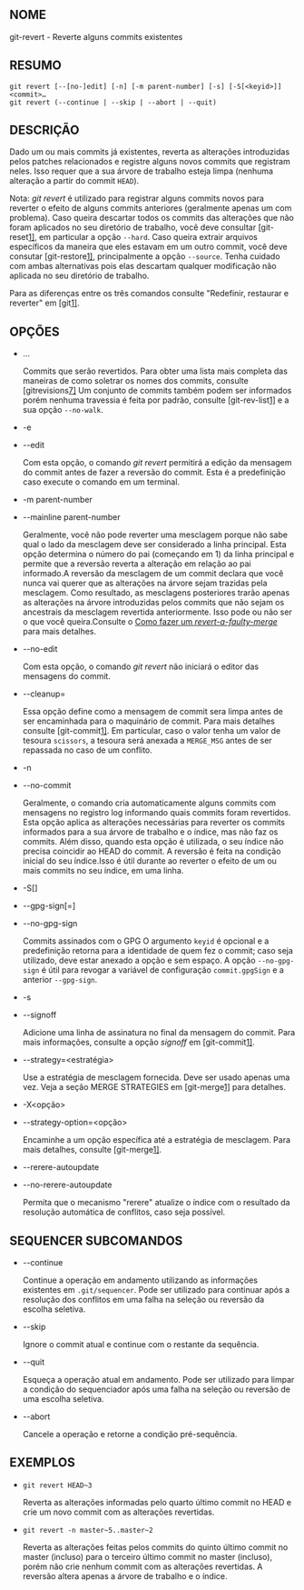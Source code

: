 ## NOME

git-revert - Reverte alguns commits existentes

## RESUMO

```
git revert [--[no-]edit] [-n] [-m parent-number] [-s] [-S[<keyid>]] <commit>…
git revert (--continue | --skip | --abort | --quit)
```

## DESCRIÇÃO

Dado um ou mais commits já existentes, reverta as alterações introduzidas pelos patches relacionados e registre alguns novos commits que registram neles. Isso requer que a sua árvore de trabalho esteja limpa (nenhuma alteração a partir do commit `HEAD`).

Nota: *git revert* é utilizado para registrar alguns commits novos para reverter o efeito de alguns commits anteriores (geralmente apenas um com problema). Caso queira descartar todos os commits das alterações que não foram aplicados no seu diretório de trabalho, você deve consultar [git-reset[1\]](https://git-scm.com/docs/git-reset/pt_BR), em particular a opção `--hard`. Caso queira extrair arquivos específicos da maneira que eles estavam em um outro commit, você deve consutar [git-restore[1\]](https://git-scm.com/docs/git-restore/pt_BR), principalmente a opção `--source`. Tenha cuidado com ambas alternativas pois elas descartam qualquer modificação não aplicada no seu diretório de trabalho.

Para as diferenças entre os três comandos consulte "Redefinir, restaurar e reverter" em [git[1\]](https://git-scm.com/docs/git/pt_BR).

## OPÇÕES

- <commit>…

  Commits que serão revertidos. Para obter uma lista mais completa das maneiras de como soletrar os nomes dos commits, consulte [gitrevisions[7\]](https://git-scm.com/docs/gitrevisions/pt_BR) Um conjunto de commits também podem ser informados porém nenhuma travessia é feita por padrão, consulte [git-rev-list[1\]](https://git-scm.com/docs/git-rev-list/pt_BR) e a sua opção `--no-walk`.

- -e

- --edit

  Com esta opção, o comando *git revert* permitirá a edição da mensagem do commit antes de fazer a reversão do commit. Esta é a predefinição caso execute o comando em um terminal.

- -m parent-number

- --mainline parent-number

  Geralmente, você não pode reverter uma mesclagem porque não sabe qual o lado da mesclagem deve ser considerado a linha principal. Esta opção determina o número do pai (começando em 1) da linha principal e permite que a reversão reverta a alteração em relação ao pai informado.A reversão da mesclagem de um commit declara que você nunca vai querer que as alterações na árvore sejam trazidas pela mesclagem. Como resultado, as mesclagens posteriores trarão apenas as alterações na árvore introduzidas pelos commits que não sejam os ancestrais da mesclagem revertida anteriormente. Isso pode ou não ser o que você queira.Consulte o [Como fazer um *revert-a-faulty-merge*](https://git-scm.com/docs/howto/revert-a-faulty-merge/pt_BR) para mais detalhes.

- --no-edit

  Com esta opção, o comando *git revert* não iniciará o editor das mensagens do commit.

- --cleanup=<modo>

  Essa opção define como a mensagem de commit sera limpa antes de ser encaminhada para o maquinário de commit. Para mais detalhes consulte [git-commit[1\]](https://git-scm.com/docs/git-commit/pt_BR). Em particular, caso o valor *<mode>* tenha um valor de tesoura `scissors`, a tesoura será anexada a `MERGE_MSG` antes de ser repassada no caso de um conflito.

- -n

- --no-commit

  Geralmente, o comando cria automaticamente alguns commits com mensagens no registro log informando quais commits foram revertidos. Esta opção aplica as alterações necessárias para reverter os commits informados para a sua árvore de trabalho e o índice, mas não faz os commits. Além disso, quando esta opção é utilizada, o seu índice não precisa coincidir ao HEAD do commit. A reversão é feita na condição inicial do seu índice.Isso é útil durante ao reverter o efeito de um ou mais commits no seu índice, em uma linha.

- -S[<keyid>]

- --gpg-sign[=<keyid>]

- --no-gpg-sign

  Commits assinados com o GPG O argumento `keyid` é opcional e a predefinição retorna para a identidade de quem fez o commit; caso seja utilizado, deve estar anexado a opção e sem espaço. A opção `--no-gpg-sign` é útil para revogar a variável de configuração `commit.gpgSign` e a anterior `--gpg-sign`.

- -s

- --signoff

  Adicione uma linha de assinatura no final da mensagem do commit. Para mais informações, consulte a opção *signoff* em [git-commit[1\]](https://git-scm.com/docs/git-commit/pt_BR).

- --strategy=<estratégia>

  Use a estratégia de mesclagem fornecida. Deve ser usado apenas uma vez. Veja a seção MERGE STRATEGIES em [git-merge[1\]](https://git-scm.com/docs/git-merge/pt_BR) para detalhes.

- -X<opção>

- --strategy-option=<opção>

  Encaminhe a um opção específica até a estratégia de mesclagem. Para mais detalhes, consulte [git-merge[1\]](https://git-scm.com/docs/git-merge/pt_BR).

- --rerere-autoupdate

- --no-rerere-autoupdate

  Permita que o mecanismo "rerere" atualize o índice com o resultado da resolução automática de conflitos, caso seja possível.

## SEQUENCER SUBCOMANDOS

- --continue

  Continue a operação em andamento utilizando as informações existentes em `.git/sequencer`. Pode ser utilizado para continuar após a resolução dos conflitos em uma falha na seleção ou reversão da escolha seletiva.

- --skip

  Ignore o commit atual e continue com o restante da sequência.

- --quit

  Esqueça a operação atual em andamento. Pode ser utilizado para limpar a condição do sequenciador após uma falha na seleção ou reversão de uma escolha seletiva.

- --abort

  Cancele a operação e retorne a condição pré-sequência.

## EXEMPLOS

- `git revert HEAD~3`

  Reverta as alterações informadas pelo quarto último commit no HEAD e crie um novo commit com as alterações revertidas.

- `git revert -n master~5..master~2`

  Reverta as alterações feitas pelos commits do quinto último commit no master (incluso) para o terceiro último commit no master (incluso), porém não crie nenhum commit com as alterações revertidas. A reversão altera apenas a árvore de trabalho e o índice.
